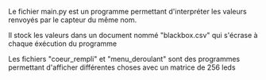 Le fichier main.py est un programme permettant d'interpréter les valeurs renvoyés par le capteur du même nom.

Il stock les valeurs dans un document nommé "blackbox.csv" qui s'écrase à chaque éxécution du programme

Les fichiers "coeur_rempli" et "menu_deroulant" sont des programmes permettant d'afficher différentes choses avec un matrice de 256 leds

